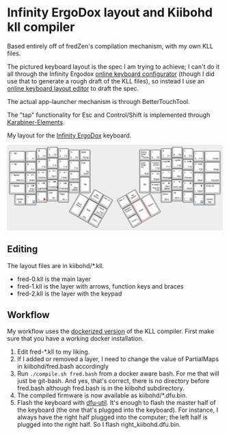 # Infinity ErgoDox layout and Kiibohd kll compiler

Based entirely off of fredZen's compilation mechanism, with my own KLL files.

The pictured keyboard layout is the spec I am trying to achieve; I can't do
it all through the Infinity Ergodox
[online keyboard configurator](https://input.club/configurator-ergodox/)
(though I did use that to generate a rough draft of the KLL files), so instead
I use an
[online keyboard layout editor](http://www.keyboard-layout-editor.com/) to
draft the spec.

The actual app-launcher mechanism is through BetterTouchTool.

The "tap" functionality for Esc and Control/Shift is implemented through
[Karabiner-Elements](https://github.com/tekezo/Karabiner-Elements).

My layout for the [Infinity ErgoDox](http://input.club/devices/infinity-ergodox) keyboard.

![Keyboard layout](layout.png)

## Editing

The layout files are in kiibohd/*.kll.

- fred-0.kll is the main layer
- fred-1.kll is the layer with arrows, function keys and braces
- fred-2.kll is the layer with the keypad

## Workflow

My workflow uses the [dockerized version](https://hub.docker.com/r/fmerizen/ergodox-infinity-layout/) of the KLL compiler. First make sure that you have a working docker installation.

1. Edit fred-*.kll to my liking.
2. If I added or removed a layer, I need to change the value of PartialMaps in kiibohd/fred.bash accordingly
3. Run `./compile.sh fred.bash` from a docker aware bash. For me that will just be git-bash. And yes, that's correct, there is no directory before fred.bash although fred.bash is in the kiibohd subdirectory.
4. The compiled firmware is now available as kiibohd/*.dfu.bin.
5. Flash the keyboard with [dfu-util](https://github.com/kiibohd/controller/wiki/Loading-DFU-Firmware). It's enough to flash the master half of the keyboard (the one that's plugged into the keyboard). For instance, I always have the right half plugged into the computer; the left half is plugged into the right half. So I flash right_kiibohd.dfu.bin.
